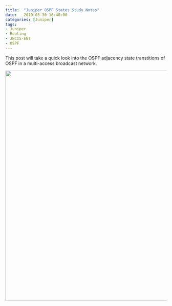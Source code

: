 ```yaml
---
title:  "Juniper OSPF States Study Notes"
date:   2019-03-30 16:40:00
categories: [Juniper]
tags: 
- Juniper 
- Routing
- JNCIS-ENT
- OSPF
---
```


This post will take a quick look into the OSPF adjacency state transtitions of OSPF in a multi-access broadcast network.


<a href="/images/posts/2019/01/capture.png"><img src="/images/posts/2019/04/OSPF_Packets-OSPF_States.png" width="720" >